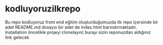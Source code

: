 # kodluyoruzilkrepo
Bu repo kodluyoruz front end eğitim oluşturduğumuzda ilk repo içersinde bir adet README.md dosaysı bir adet de index.html barındırmaktadır.
Installation 
öncelikle projeyi clonelayın( burayı sizin reponuzdan aldığınız link gelecek
